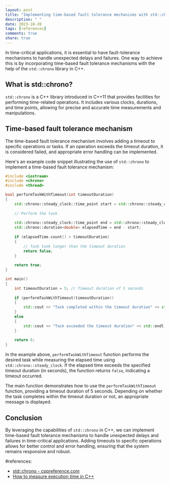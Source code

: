```yaml
---
layout: post
title: "Implementing time-based fault tolerance mechanisms with std::chrono"
description: " "
date: 2023-10-20
tags: [references]
comments: true
share: true
---
```


In time-critical applications, it is essential to have fault-tolerance mechanisms to handle unexpected delays and failures. One way to achieve this is by incorporating time-based fault tolerance mechanisms with the help of the `std::chrono` library in C++.

## What is std::chrono?

`std::chrono` is a C++ library introduced in C++11 that provides facilities for performing time-related operations. It includes various clocks, durations, and time points, allowing for precise and accurate time measurements and manipulations.

## Time-based fault tolerance mechanism

The time-based fault tolerance mechanism involves adding a timeout to specific operations or tasks. If an operation exceeds the timeout duration, it is considered failed, and appropriate error handling can be implemented.

Here's an example code snippet illustrating the use of `std::chrono` to implement a time-based fault tolerance mechanism:

```cpp
#include <iostream>
#include <chrono>
#include <thread>

bool performTaskWithTimeout(int timeoutDuration)
{
    std::chrono::steady_clock::time_point start = std::chrono::steady_clock::now();
    
    // Perform the task
    
    std::chrono::steady_clock::time_point end = std::chrono::steady_clock::now();
    std::chrono::duration<double> elapsedTime = end - start;
    
    if (elapsedTime.count() > timeoutDuration)
    {
        // Task took longer than the timeout duration
        return false;
    }
    
    return true;
}

int main()
{
    int timeoutDuration = 5; // Timeout duration of 5 seconds
    
    if (performTaskWithTimeout(timeoutDuration))
    {
        std::cout << "Task completed within the timeout duration" << std::endl;
    }
    else
    {
        std::cout << "Task exceeded the timeout duration" << std::endl;
    }
    
    return 0;
}
```

In the example above, `performTaskWithTimeout` function performs the desired task while measuring the elapsed time using `std::chrono::steady_clock`. If the elapsed time exceeds the specified timeout duration (in seconds), the function returns `false`, indicating a timeout occurred.

The main function demonstrates how to use the `performTaskWithTimeout` function, providing a timeout duration of 5 seconds. Depending on whether the task completes within the timeout duration or not, an appropriate message is displayed.

## Conclusion

By leveraging the capabilities of `std::chrono` in C++, we can implement time-based fault tolerance mechanisms to handle unexpected delays and failures in time-critical applications. Adding timeouts to specific operations allows for better control and error handling, ensuring that the system remains responsive and robust.

#references:
- [std::chrono - cppreference.com](https://en.cppreference.com/w/cpp/chrono)
- [How to measure execution time in C++](https://www.geeksforgeeks.org/measure-execution-time-function-cpp/)
